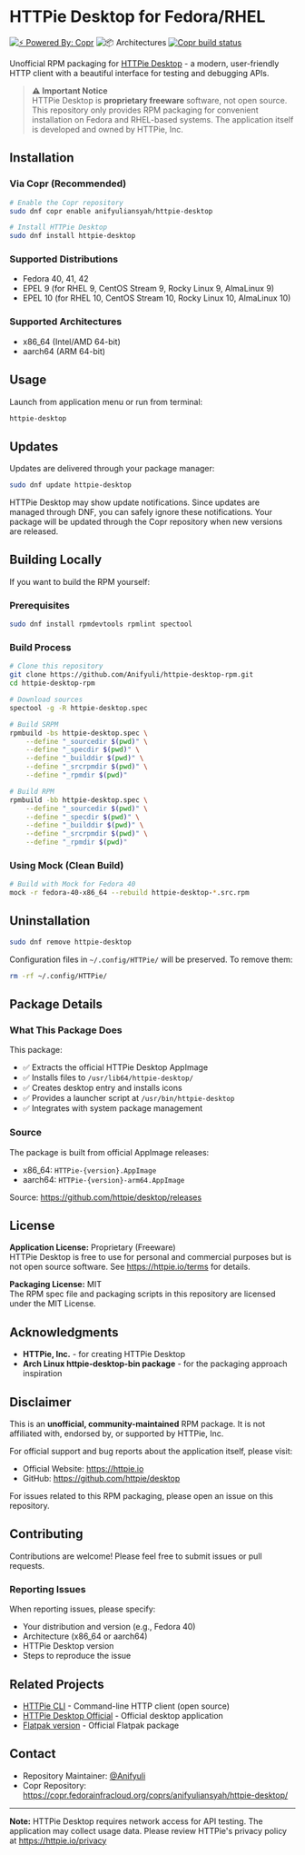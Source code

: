# HTTPie Desktop for Fedora/RHEL

[![⚡️ Powered By: Copr](https://img.shields.io/badge/⚡️_Powered_by-COPR-blue?style=flat-square)](https://copr.fedorainfracloud.org/)
![📦 Architectures](https://img.shields.io/badge/📦_Architectures-x86__64_|_aarch64-blue?style=flat-square)
[![Copr build status](https://copr.fedorainfracloud.org/coprs/anifyuliansyah/httpie-desktop/package/httpie-desktop/status_image/last_build.png)](https://copr.fedorainfracloud.org/coprs/anifyuliansyah/httpie-desktop/package/httpie-desktop/)

Unofficial RPM packaging for [HTTPie Desktop](https://httpie.io/desktop) - a modern, user-friendly HTTP client with a beautiful interface for testing and debugging APIs.

> **⚠️ Important Notice**  
> HTTPie Desktop is **proprietary freeware** software, not open source. This repository only provides RPM packaging for convenient installation on Fedora and RHEL-based systems. The application itself is developed and owned by HTTPie, Inc.

## Installation

### Via Copr (Recommended)

```bash
# Enable the Copr repository
sudo dnf copr enable anifyuliansyah/httpie-desktop

# Install HTTPie Desktop
sudo dnf install httpie-desktop
```

### Supported Distributions

- Fedora 40, 41, 42
- EPEL 9 (for RHEL 9, CentOS Stream 9, Rocky Linux 9, AlmaLinux 9)
- EPEL 10 (for RHEL 10, CentOS Stream 10, Rocky Linux 10, AlmaLinux 10)

### Supported Architectures

- x86_64 (Intel/AMD 64-bit)
- aarch64 (ARM 64-bit)

## Usage

Launch from application menu or run from terminal:

```bash
httpie-desktop
```

## Updates

Updates are delivered through your package manager:

```bash
sudo dnf update httpie-desktop
```

HTTPie Desktop may show update notifications. Since updates are managed through DNF, you can safely ignore these notifications. Your package will be updated through the Copr repository when new versions are released.

## Building Locally

If you want to build the RPM yourself:

### Prerequisites

```bash
sudo dnf install rpmdevtools rpmlint spectool
```

### Build Process

```bash
# Clone this repository
git clone https://github.com/Anifyuli/httpie-desktop-rpm.git
cd httpie-desktop-rpm

# Download sources
spectool -g -R httpie-desktop.spec

# Build SRPM
rpmbuild -bs httpie-desktop.spec \
    --define "_sourcedir $(pwd)" \
    --define "_specdir $(pwd)" \
    --define "_builddir $(pwd)" \
    --define "_srcrpmdir $(pwd)" \
    --define "_rpmdir $(pwd)"

# Build RPM
rpmbuild -bb httpie-desktop.spec \
    --define "_sourcedir $(pwd)" \
    --define "_specdir $(pwd)" \
    --define "_builddir $(pwd)" \
    --define "_srcrpmdir $(pwd)" \
    --define "_rpmdir $(pwd)"
```

### Using Mock (Clean Build)

```bash
# Build with Mock for Fedora 40
mock -r fedora-40-x86_64 --rebuild httpie-desktop-*.src.rpm
```

## Uninstallation

```bash
sudo dnf remove httpie-desktop
```

Configuration files in `~/.config/HTTPie/` will be preserved. To remove them:

```bash
rm -rf ~/.config/HTTPie/
```

## Package Details

### What This Package Does

This package:
- ✅ Extracts the official HTTPie Desktop AppImage
- ✅ Installs files to `/usr/lib64/httpie-desktop/`
- ✅ Creates desktop entry and installs icons
- ✅ Provides a launcher script at `/usr/bin/httpie-desktop`
- ✅ Integrates with system package management

### Source

The package is built from official AppImage releases:
- x86_64: `HTTPie-{version}.AppImage`
- aarch64: `HTTPie-{version}-arm64.AppImage`

Source: https://github.com/httpie/desktop/releases

## License

**Application License:** Proprietary (Freeware)  
HTTPie Desktop is free to use for personal and commercial purposes but is not open source software. See https://httpie.io/terms for details.

**Packaging License:** MIT  
The RPM spec file and packaging scripts in this repository are licensed under the MIT License.

## Acknowledgments

- **HTTPie, Inc.** - for creating HTTPie Desktop
- **Arch Linux httpie-desktop-bin package** - for the packaging approach inspiration

## Disclaimer

This is an **unofficial, community-maintained** RPM package. It is not affiliated with, endorsed by, or supported by HTTPie, Inc.

For official support and bug reports about the application itself, please visit:
- Official Website: https://httpie.io
- GitHub: https://github.com/httpie/desktop

For issues related to this RPM packaging, please open an issue on this repository.

## Contributing

Contributions are welcome! Please feel free to submit issues or pull requests.

### Reporting Issues

When reporting issues, please specify:
- Your distribution and version (e.g., Fedora 40)
- Architecture (x86_64 or aarch64)
- HTTPie Desktop version
- Steps to reproduce the issue

## Related Projects

- [HTTPie CLI](https://github.com/httpie/cli) - Command-line HTTP client (open source)
- [HTTPie Desktop Official](https://httpie.io/desktop) - Official desktop application
- [Flatpak version](https://flathub.org/apps/io.httpie.Httpie) - Official Flatpak package

## Contact

- Repository Maintainer: [@Anifyuli](https://github.com/Anifyuli)
- Copr Repository: https://copr.fedorainfracloud.org/coprs/anifyuliansyah/httpie-desktop/

---

**Note:** HTTPie Desktop requires network access for API testing. The application may collect usage data. Please review HTTPie's privacy policy at https://httpie.io/privacy
